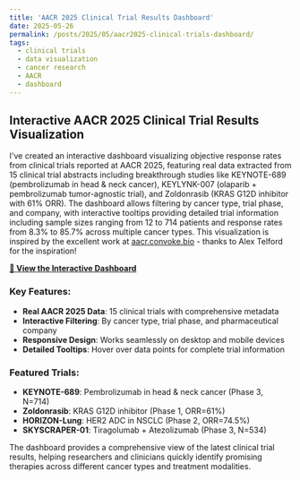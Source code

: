 ```yaml
---
title: 'AACR 2025 Clinical Trial Results Dashboard'
date: 2025-05-26
permalink: /posts/2025/05/aacr2025-clinical-trials-dashboard/
tags:
  - clinical trials
  - data visualization
  - cancer research
  - AACR
  - dashboard
---
```


## Interactive AACR 2025 Clinical Trial Results Visualization

I've created an interactive dashboard visualizing objective response rates from clinical trials reported at AACR 2025, featuring real data extracted from 15 clinical trial abstracts including breakthrough studies like KEYNOTE-689 (pembrolizumab in head & neck cancer), KEYLYNK-007 (olaparib + pembrolizumab tumor-agnostic trial), and Zoldonrasib (KRAS G12D inhibitor with 61% ORR). The dashboard allows filtering by cancer type, trial phase, and company, with interactive tooltips providing detailed trial information including sample sizes ranging from 12 to 714 patients and response rates from 8.3% to 85.7% across multiple cancer types. This visualization is inspired by the excellent work at [aacr.convoke.bio](https://aacr.convoke.bio/) - thanks to Alex Telford for the inspiration!

[**🔗 View the Interactive Dashboard**](https://inventcures.github.io/aacr2025/)

### Key Features:
- **Real AACR 2025 Data**: 15 clinical trials with comprehensive metadata
- **Interactive Filtering**: By cancer type, trial phase, and pharmaceutical company
- **Responsive Design**: Works seamlessly on desktop and mobile devices
- **Detailed Tooltips**: Hover over data points for complete trial information

### Featured Trials:
- **KEYNOTE-689**: Pembrolizumab in head & neck cancer (Phase 3, N=714)
- **Zoldonrasib**: KRAS G12D inhibitor (Phase 1, ORR=61%)
- **HORIZON-Lung**: HER2 ADC in NSCLC (Phase 2, ORR=74.5%)
- **SKYSCRAPER-01**: Tiragolumab + Atezolizumab (Phase 3, N=534)

The dashboard provides a comprehensive view of the latest clinical trial results, helping researchers and clinicians quickly identify promising therapies across different cancer types and treatment modalities.